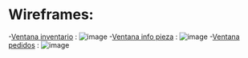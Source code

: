 # Wireframes:
-[Ventana inventario](https://wireframe.cc/uCN1OT) :
![image](https://github.com/pablomarino/asi-herm-frontend/assets/47985849/5602ecd1-9b95-4bf2-badf-6a852766a471)
-[Ventana info pieza](https://wireframe.cc/T7HVu5) :
![image](https://github.com/pablomarino/asi-herm-frontend/assets/47985849/7c873e5e-b62d-4bc1-9e8d-2899c13222f8)
-[Ventana pedidos](https://wireframe.cc/9geuFI) :
![image](https://github.com/pablomarino/asi-herm-frontend/assets/47985849/d00cd0d6-860d-49c2-91a8-7cbd293dfeca)